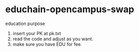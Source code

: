 # educhain-opencampus-swap
education purpose

1. insert your PK at pk.txt
2. read the code and adjust as you want.
3. make sure you have EDU for fee.
